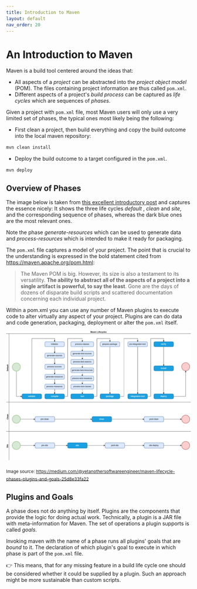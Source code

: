```yaml
---
title: Introduction to Maven
layout: default
nav_order: 20
---
```


# An Introduction to Maven

Maven is a build tool centered around the ideas that:

* All aspects of a *project* can be abstracted into the *project object model* (POM). The files containing project information are thus called `pom.xml`.
* Different aspects of a project's *build process* can be captured as *life cycles* which are sequences of *phases*.

Given a project with `pom.xml` file, most Maven users will only use a very limited set of phases, the typical ones most likely being the following:

* First clean a project, then build everything and copy the build outcome into the local maven repository:
```bash
mvn clean install
```

* Deploy the build outcome to a target configured in the `pom.xml`.
```
mvn deploy
```

## Overview of Phases

The image below is taken from [this excellent introductory post](https://medium.com/@yetanothersoftwareengineer/maven-lifecycle-phases-plugins-and-goals-25d8e33fa22) and captures the essence nicely: It shows the three life cycles *default* , *clean* and *site*, and the corresponding sequence of phases, whereas the dark blue ones are the most relevant ones.

Note the phase *generate-resources* which can be used to generate data and *process-resources* which is intended to make it ready for packaging.

The `pom.xml` file captures a model of your project. The point that is crucial to the understanding is expressed in the bold statement cited from  https://maven.apache.org/pom.html:

> The Maven POM is big. However, its size is also a testament to its versatility. **The ability to abstract all of the aspects of a project into a single artifact is powerful, to say the least**. Gone are the days of dozens of disparate build scripts and scattered documentation concerning each individual project.

Within a pom.xml you can use any number of Maven plugins to execute code to alter virtually any aspect of your project. Plugins are can do data and code generation, packaging, deployment or alter the `pom.xml` itself.

<img src="images/maven-lifecycles.png" width="900"/>

<sub>Image source: https://medium.com/@yetanothersoftwareengineer/maven-lifecycle-phases-plugins-and-goals-25d8e33fa22</sub>

## Plugins and Goals

A phase does not do anything by itself. Plugins are the components that provide the logic for doing actual work.
Technically, a plugin is a JAR file with meta-information for Maven.
The set of operations a plugin supports is called *goals*.

Invoking maven with the name of a phase runs all plugins' goals that are *bound* to it.
The declaration of which plugin's goal to execute in which phase is part of the `pom.xml` file.

👉 This means, that for any missing feature in a build life cycle one should be considered whether it could be supplied by a plugin. Such an approach might be more sustainable than custom scripts.

